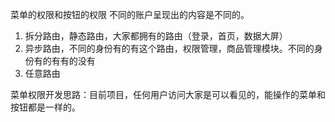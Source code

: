 菜单的权限和按钮的权限
不同的账户呈现出的内容是不同的。

1. 拆分路由，静态路由，大家都拥有的路由（登录，首页，数据大屏）
2. 异步路由，不同的身份有的有这个路由，权限管理，商品管理模块。不同的身份有的有有的没有
3. 任意路由

菜单权限开发思路：目前项目，任何用户访问大家是可以看见的，能操作的菜单和按钮都是一样的。

